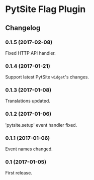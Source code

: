 # PytSite Flag Plugin


## Changelog


### 0.1.5 (2017-02-08)
Fixed HTTP API handler.


### 0.1.4 (2017-01-21)
Support latest PytSite `widget`'s changes.


### 0.1.3 (2017-01-08)
Translations updated.


### 0.1.2 (2017-01-06)
'pytsite.setup' event handler fixed.


### 0.1.1 (2017-01-06)
Event names changed.


### 0.1 (2017-01-05)
First release.

